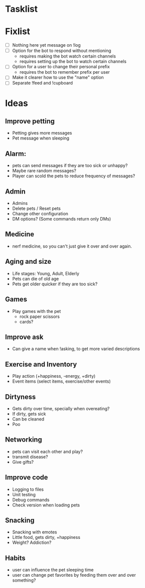 # Tasklist

# Fixlist
- [ ] Nothing here yet message on !log
- [ ] Option for the bot to respond without mentioning
  - requires making the bot watch certain channels
  - requires setting up the bot to watch certain channels
- [ ] Option for a user to change their personal prefix
  - requires the bot to remember prefix per user
- [ ] Make it clearer how to use the "name" option
- [ ] Separate !feed and !cupboard

# Ideas
## Improve petting
- Petting gives more messages
- Pet message when sleeping

## Alarm:
- pets can send messages if they are too sick or unhappy?
- Maybe rare random messages?
- Player can scold the pets to reduce frequency of messages?

## Admin
- Admins
- Delete pets / Reset pets
- Change other configuration
- DM options? (Some commands return only DMs)

## Medicine
- nerf medicine, so you can't just give it over and over again.


## Aging and size
- Life stages: Young, Adult, Elderly
- Pets can die of old age
- Pets get older quicker if they are too sick?

## Games
- Play games with the pet
  - rock paper scissors
  - cards?

## Improve ask
- Can give a name when !asking, to get more varied descriptions

## Exercise and Inventory
- Play action (+happiness, -energy, +dirty)
- Event items (select items, exercise/other events)

## Dirtyness
- Gets dirty over time, specially when overeating?
- If dirty, gets sick
- Can be cleaned
- Poo

## Networking
- pets can visit each other and play?
- transmit disease?
- Give gifts?

## Improve code
- Logging to files
- Unit testing
- Debug commands
- Check version when loading pets

## Snacking
- Snacking with emotes
- Little food, gets dirty, +happiness
- Weight? Addiction?

## Habits
- user can influence the pet sleeping time
- user can change pet favorites by feeding them over and over something?
